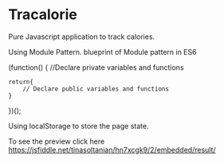 # Tracalorie
Pure Javascript application to track calories.

Using Module Pattern.
blueprint of Module pattern in ES6

(function() {
    //Declare private variables and functions

    return{
        // Declare public variables and functions
    }
})();

Using localStorage to store the page state.

To see the preview click here https://jsfiddle.net/tinasoltanian/hn7xcgk9/2/embedded/result/
